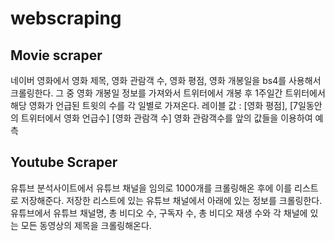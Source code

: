 # webscraping

## Movie scraper
네이버 영화에서 영화 제목, 영화 관람객 수, 영화 평점, 영화 개봉일을 bs4를 사용해서 크롤링한다. 그 중 영화 개봉일 정보를 가져와서 트위터에서 개봉 후 1주일간 트위터에서 해당 영화가 언급된 트윗의 수를 각 일별로 가져온다. 
레이블 값 : [영화 평점], [7일동안의 트위터에서 영화 언급수] [영화 관람객 수] 
영화 관람객수를 앞의 값들을 이용하여 예측

## Youtube Scraper
유튜브 분석사이트에서 유튜브 채널을 임의로 1000개를 크롤링해온 후에 이를 리스트로 저장해준다. 저장한 리스트에 있는 유튜브 채널에서 아래에 있는 정보를 크롤링한다.
유튜브에서 유튜브 채널명, 총 비디오 수, 구독자 수, 총 비디오 재생 수와 각 채널에 있는 모든 동영상의 제목을 크롤링해온다.
